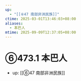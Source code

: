 ```yaml
---
up:
  - "[[⑥47 南部非洲民族]]"
ctime: 2025-03-01T13:46:03+08:00
aliases:
  - 本巴人
mtime: 2025-09-09T12:37:05+08:00
---
```


# ⑥473.1 本巴人

- up: [[⑥47 南部非洲民族]]

